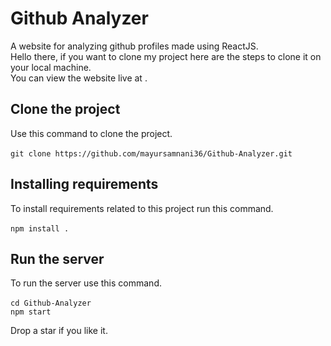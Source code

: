 # Github Analyzer

A website for analyzing github profiles made using ReactJS. <br>
Hello there, if you want to clone my project here are the steps to clone it on your local machine.<br>
You can view the website live at .

## Clone the project

Use this command to clone the project.<br><br>
`git clone https://github.com/mayursamnani36/Github-Analyzer.git`

## Installing requirements

To install requirements related to this project run this command.<br><br>
`npm install .`<br>

## Run the server

To run the server use this command.<br><br>
`cd Github-Analyzer`<br>
`npm start`

Drop a star if you like it.
